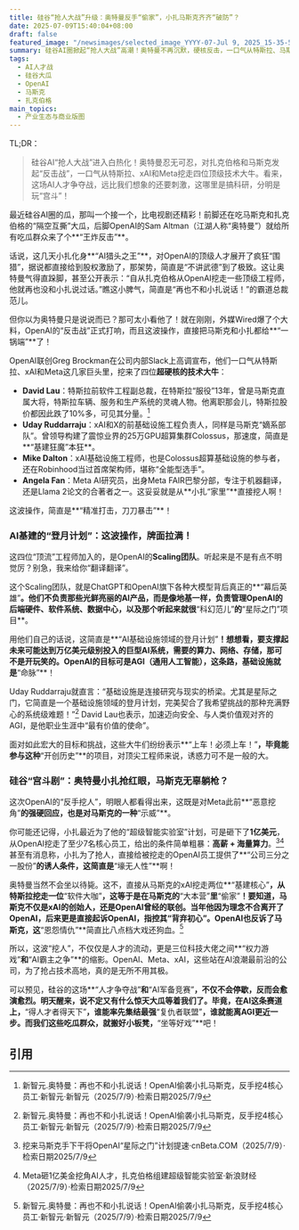 ```yaml
---
title: 硅谷“抢人大战”升级：奥特曼反手“偷家”，小扎马斯克齐齐“破防”？
date: 2025-07-09T15:40:04+08:00
draft: false
featured_image: "/newsimages/selected_image_YYYY-07-Jul 9, 2025_15-35-51-200.jpg"
summary: 硅谷AI圈掀起“抢人大战”高潮！奥特曼不再沉默，硬核反击，一口气从特斯拉、马斯克xAI和扎克伯格的Meta挖走四位顶级大牛。这场AI人才争夺战，不仅是技术实力的比拼，更是科技巨头们“宫斗剧”的精彩续集，瓜田再添新料，看点十足！
tags: 
  - AI人才战
  - 硅谷大瓜
  - OpenAI
  - 马斯克
  - 扎克伯格
main_topics: 
  - 产业生态与商业版图
---
```


TL;DR：
> 硅谷AI“抢人大战”进入白热化！奥特曼忍无可忍，对扎克伯格和马斯克发起“反击战”，一口气从特斯拉、xAI和Meta挖走四位顶级技术大牛。看来，这场AI人才争夺战，远比我们想象的还要刺激，这哪里是搞科研，分明是玩“宫斗”！

最近硅谷AI圈的瓜，那叫一个接一个，比电视剧还精彩！前脚还在吃马斯克和扎克伯格的“隔空互撕”大瓜，后脚OpenAI的Sam Altman（江湖人称“奥特曼”）就给所有吃瓜群众来了个**“王炸反击”**。

话说，这几天小扎化身**“AI猎头之王”**，对OpenAI的顶级人才展开了疯狂“围猎”，据说都直接给到股权激励了，那架势，简直是“不讲武德”到了极致。这让奥特曼气得直跺脚，甚至公开表示：“自从扎克伯格从OpenAI挖走一些顶级工程师，他就再也没和小扎说过话。”瞧这小脾气，简直是“再也不和小扎说话！”的霸道总裁范儿。

但你以为奥特曼只是说说而已？那可太小看他了！就在刚刚，外媒Wired爆了个大料，OpenAI的“反击战”正式打响，而且这波操作，直接把马斯克和小扎都给**“一锅端”**了！

OpenAI联创Greg Brockman在公司内部Slack上高调宣布，他们一口气从特斯拉、xAI和Meta这几家巨头里，挖来了四位**超硬核的技术大牛**：

*   **David Lau**：特斯拉前软件工程副总裁，在特斯拉“服役”13年，曾是马斯克直属大将，特斯拉车辆、服务和生产系统的灵魂人物。他离职那会儿，特斯拉股价都因此跌了10%多，可见其分量。[^1]
*   **Uday Ruddarraju**：xAI和X的前基础设施工程负责人，同样是马斯克“嫡系部队”。曾领导构建了震惊业界的25万GPU超算集群Colossus，那速度，简直是**“基建狂魔”本狂**。
*   **Mike Dalton**：xAI基础设施工程师，也是Colossus超算基础设施的参与者，还在Robinhood当过首席架构师，堪称“全能型选手”。
*   **Angela Fan**：Meta AI研究员，出身Meta FAIR巴黎分部，专注于机器翻译，还是Llama 2论文的合著者之一。这妥妥就是从**小扎“家里”**直接挖人啊！

这波操作，简直是**“精准打击，刀刀暴击”**！

### AI基建的“登月计划”：这波操作，牌面拉满！

这四位“顶流”工程师加入的，是OpenAI的**Scaling团队**。听起来是不是有点不明觉厉？别急，我来给你“翻译翻译”。

这个Scaling团队，就是ChatGPT和OpenAI旗下各种大模型背后真正的**“幕后英雄”**。他们不负责那些光鲜亮丽的AI产品，而是像地基一样，负责管理OpenAI的后端硬件、软件系统、数据中心，以及那个听起来就很**“科幻范儿”**的**“星际之门”项目**。

用他们自己的话说，这简直是**“AI基础设施领域的登月计划”**！想想看，要支撑起未来可能达到万亿美元级别投入的巨型AI系统，需要的算力、网络、存储，那可不是开玩笑的。OpenAI的目标可是AGI（通用人工智能），这条路，基础设施就是**“命脉”**！

Uday Ruddarraju就直言：“基础设施是连接研究与现实的桥梁。尤其是星际之门，它简直是一个基础设施领域的登月计划，完美契合了我希望挑战的那种充满野心的系统级难题！”[^1] David Lau也表示，加速迈向安全、与人类价值观对齐的AGI，是他职业生涯中“最有价值的使命”。

面对如此宏大的目标和挑战，这些大牛们纷纷表示**“上车！必须上车！”**，毕竟能参与这种**“开创历史”**的项目，对顶尖工程师来说，诱惑力可不是一般的大。

### 硅谷“宫斗剧”：奥特曼小扎抢红眼，马斯克无辜躺枪？

这次OpenAI的“反手挖人”，明眼人都看得出来，这既是对Meta此前**“恶意挖角”**的强硬回应，也是对马斯克的一种**“示威”**。

你可能还记得，小扎最近为了他的“超级智能实验室”计划，可是砸下了**1亿美元**，从OpenAI挖走了至少7名核心员工，给出的条件简单粗暴：**高薪 + 海量算力**。[^2][^3]甚至有消息称，小扎为了抢人，直接给被挖走的OpenAI员工提供了**“公司三分之一股份”**的诱人条件，这简直是**“壕无人性”**啊！

奥特曼当然不会坐以待毙。这不，直接从马斯克的xAI挖走两位**“基建核心”**，从特斯拉挖走一位**“软件大咖”**，这等于是在马斯克的**“大本营”**里**“偷家”**！要知道，马斯克不仅是xAI的创始人，还是OpenAI曾经的联创。当年他因为理念不合离开了OpenAI，后来更是直接起诉OpenAI，指控其“背弃初心”。OpenAI也反诉了马斯克，这**“恩怨情仇”**简直比八点档大戏还狗血。[^1]

所以，这波“挖人”，不仅仅是人才的流动，更是三位科技大佬之间**“权力游戏”**和**“AI霸主之争”**的缩影。OpenAI、Meta、xAI，这些站在AI浪潮最前沿的公司，为了抢占技术高地，真的是无所不用其极。

可以预见，硅谷的这场**“人才争夺战”**和**“AI军备竞赛”**，不仅不会停歇，反而会愈演愈烈。明天醒来，说不定又有什么惊天大瓜等着我们了。毕竟，在AI这条赛道上，**“得人才者得天下”**，谁能率先集结最强**“复仇者联盟”**，谁就能离AGI更近一步。而我们这些吃瓜群众，就搬好小板凳，**“坐等好戏”**吧！

## 引用
[^1]: 新智元.奥特曼：再也不和小扎说话！OpenAI偷袭小扎马斯克，反手挖4核心员工·新智元·新智元（2025/7/9）·检索日期2025/7/9
[^2]: 挖来马斯克手下干将OpenAI“星际之门”计划提速·cnBeta.COM（2025/7/9）·检索日期2025/7/9
[^3]: Meta砸1亿美金挖角AI人才，扎克伯格组建超级智能实验室·新浪财经（2025/7/9）·检索日期2025/7/9

